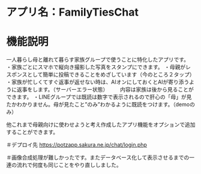 # アプリ名：FamilyTiesChat
# 機能説明
一人暮らし母と離れて暮らす家族グループで使うことに特化したアプリです。
・家族ごとにスマホで縦向き撮影した写真をスタンプにできます。
・母親がレスポンスとして簡単に投稿できることをめざしています（今のところ２タップ）
・家族が忙しくてすぐ返事が返せない時は、AIオンにしておくとAIが寄り添うように返事をします。（サーバーエラー状態）
　　内容は家族は後から見ることができます。
・LINEグループでは既読は数字で表示されるので肝心の「母」が見たかわかりません。母が見たこと”のみ”わかるように既読をつけます。（demoのみ）

他これまで母親向けに使わせようと考え作成したアプリ機能をオプションで追加することができます。

＃デプロイ先 https://potzapp.sakura.ne.jp/chat/login.php

＃画像合成処理が難しかったです。またデータベース化して表示させるまでの一連の流れで何度も同じことをやり直ししました。

